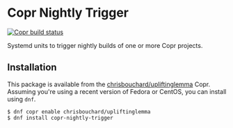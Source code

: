 # Copr Nightly Trigger

[![Copr build status][copr-status-image]][copr-nightly-trigger-package]

Systemd units to trigger nightly builds of one or more Copr projects.


## Installation

This package is available from the
[chrisbouchard/upliftinglemma][upliftinglemma-project] Copr. Assuming
you're using a recent version of Fedora or CentOS, you can install using `dnf`.

```console
$ dnf copr enable chrisbouchard/upliftinglemma
$ dnf install copr-nightly-trigger
```


[copr-nightly-trigger-package]: https://copr.fedorainfracloud.org/coprs/chrisbouchard/upliftinglemma/package/copr-nightly-trigger/
[copr-status-image]: https://copr.fedorainfracloud.org/coprs/chrisbouchard/upliftinglemma/package/copr-nightly-trigger/status_image/last_build.png
[upliftinglemma-project]: https://copr.fedorainfracloud.org/coprs/chrisbouchard/upliftinglemma

